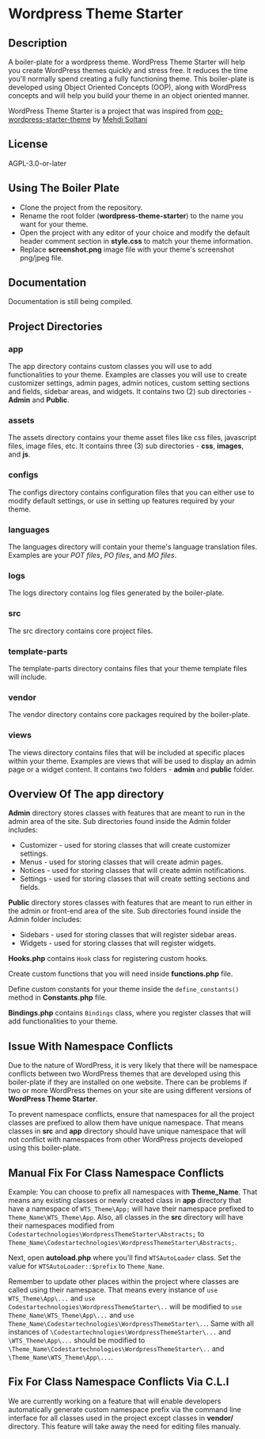 # Wordpress Theme Starter

## Description

A boiler-plate for a wordpress theme. WordPress Theme Starter will help you create WordPress themes quickly and stress free. It reduces the time you'll normally spend creating a fully functioning theme. This boiler-plate is developed using Object Oriented Concepts (OOP), along with WordPress concepts and will help you build your theme in an object oriented manner.

WordPress Theme Starter is a project that was inspired from [oop-wordpress-starter-theme](<https://github.com/msn60/oop-wordpress-starter-theme>) by [Mehdi Soltani](<soltani.n.mehdi@gmail.com>)

## License

AGPL-3.0-or-later

## Using The Boiler Plate

- Clone the project from the repository.
- Rename the root folder (**wordpress-theme-starter**) to the name you want for your theme.
- Open the project with any editor of your choice and modify the default header comment section in **style.css** to match your theme information.
- Replace **screenshot.png** image file with your theme's screenshot png/jpeg file.

## Documentation

Documentation is still being compiled.

## Project Directories

### app

The app directory contains custom classes you will use to add functionalities to your theme. Examples are classes you will use to create customizer settings, admin pages, admin notices, custom setting sections and fields, sidebar areas, and widgets. It contains two (2) sub directories - **Admin** and **Public**.

### assets

The assets directory contains your theme asset files like css files, javascript files, image files, etc. It contains three (3) sub directories - **css**, **images**, and **js**.

### configs

The configs directory contains configuration files that you can either use to modify default settings, or use in setting up features required by your theme.

### languages

The languages directory will contain your theme's language translation files. Examples are your *POT files*, *PO files*, and *MO files*.

### logs

The logs directory contains log files generated by the boiler-plate.

### src

The src directory contains core project files.

### template-parts

The template-parts directory contains files that your theme template files will include.

### vendor

The vendor directory contains core packages required by the boiler-plate.

### views

The views directory contains files that will be included at specific places within your theme. Examples are views that will be used to display an admin page or a widget content. It contains two folders - **admin** and **public** folder.

## Overview Of The app directory

**Admin** directory stores classes with features that are meant to run in the admin area of the site. Sub directories found inside the Admin folder includes:

- Customizer - used for storing classes that will create customizer settings.
- Menus - used for storing classes that will create admin pages.
- Notices - used for storing classes that will create admin notifications.
- Settings - used for storing classes that will create setting sections and fields.

**Public** directory stores classes with features that are meant to run either in the admin or front-end area of the site. Sub directories found inside the Admin folder includes:

- Sidebars - used for storing classes that will register sidebar areas.
- Widgets - used for storing classes that will register widgets.

**Hooks.php** contains `Hook` class for registering custom hooks.

Create custom functions that you will need inside **functions.php** file.

Define custom constants for your theme inside the `define_constants()` method in **Constants.php** file.

**Bindings.php** contains `Bindings` class, where you register classes that will add functionalities to your theme.

## Issue With Namespace Conflicts

Due to the nature of WordPress, it is very likely that there will be namespace conflicts between two WordPress themes that are developed using this boiler-plate if they are installed on one website. There can be problems if two or more WordPress themes on your site are using different versions of **WordPress Theme Starter**.

To prevent namespace conflicts, ensure that namespaces for all the project classes are prefixed to allow them have unique namespace. That means classes in **src** and **app** directory should have unique namespace that will not conflict with namespaces from other WordPress projects developed using this boiler-plate.

## Manual Fix For Class Namespace Conflicts

Example: You can choose to prefix all namespaces with **Theme_Name**. That means any existing classes or newly created class in **app** directory that have a namespace of `WTS_Theme\App;` will have their namespace prefixed to `Theme_Name\WTS_Theme\App`. Also, all classes in the **src** directory will have their namespaces modified from `Codestartechnologies\WordpressThemeStarter\Abstracts;` to `Theme_Name\Codestartechnologies\WordpressThemeStarter\Abstracts;`.

Next, open **autoload.php** where you'll find `WTSAutoLoader` class. Set the value for `WTSAutoLoader::$prefix` to `Theme_Name`.

Remember to update other places within the project where classes are called using their namespace. That means every instance of `use WTS_Theme\App\...` and `use Codestartechnologies\WordpressThemeStarter\..` will be modified to `use Theme_Name\WTS_Theme\App\...` and `use Theme_Name\Codestartechnologies\WordpressThemeStarter\..`. Same with all instances of `\Codestartechnologies\WordpressThemeStarter\...` and `\WTS_Theme\App\...` should be modified to `\Theme_Name\Codestartechnologies\WordpressThemeStarter\..` and `\Theme_Name\WTS_Theme\App\...`.

## Fix For Class Namespace Conflicts Via C.L.I

We are currently working on a feature that will enable developers automatically generate custom namespace prefix via the command line interface for all classes used in the project except classes in **vendor/** directory. This feature will take away the need for editing files manualy.
